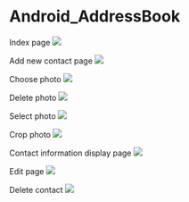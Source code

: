 # Android_AddressBook

Index page
![](https://github.com/GitDidNotExitCleanly/Android_AddressBook/tree/master/Appearance/1.png)

Add new contact page
![](https://github.com/GitDidNotExitCleanly/Android_AddressBook/tree/master/Appearance/2.png)

Choose photo
![](https://github.com/GitDidNotExitCleanly/Android_AddressBook/tree/master/Appearance/3.png)

Delete photo
![](https://github.com/GitDidNotExitCleanly/Android_AddressBook/tree/master/Appearance/6.png)

Select photo
![](https://github.com/GitDidNotExitCleanly/Android_AddressBook/tree/master/Appearance/4.png)

Crop photo
![](https://github.com/GitDidNotExitCleanly/Android_AddressBook/tree/master/Appearance/5.png)

Contact information display page
![](https://github.com/GitDidNotExitCleanly/Android_AddressBook/tree/master/Appearance/7.png)

Edit page
![](https://github.com/GitDidNotExitCleanly/Android_AddressBook/tree/master/Appearance/8.png)

Delete contact
![](https://github.com/GitDidNotExitCleanly/Android_AddressBook/tree/master/Appearance/9.png)

